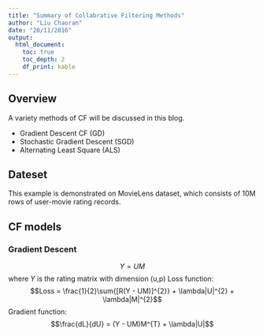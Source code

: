 ```yaml
---
title: "Summary of Collabrative Filtering Methods"
author: "Liu Chaoran"
date: "28/11/2016"
output: 
  html_document:
    toc: true
    toc_depth: 2
    df_print: kable
---
```


## Overview
A variety methods of CF will be discussed in this blog.

* Gradient Descent CF (GD)
* Stochastic Gradient Descent (SGD)
* Alternating Least Square (ALS)

## Dateset
This example is demonstrated on MovieLens dataset, which consists of 10M rows of user-movie rating records.

## CF models
### Gradient Descent
$$Y = UM$$
where $\textit{Y}$ is the rating matrix with dimension (u,p)
Loss function:
$$Loss = \frac{1}{2}\sum{[R(Y - UM)]^{2}} + \lambda|U|^{2} + \lambda|M|^{2}$$
Gradient function:
$$\frac{dL}{dU} = (Y - UM)M^{T} + \lambda|U|$$ 
